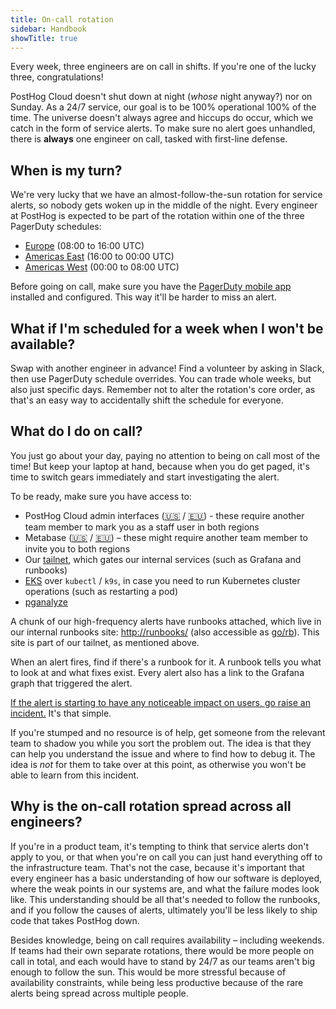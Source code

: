 ```yaml
---
title: On-call rotation
sidebar: Handbook
showTitle: true
---
```


Every week, three engineers are on call in shifts. If you're one of the lucky three, congratulations!

PostHog Cloud doesn't shut down at night (_whose_ night anyway?) nor on Sunday. As a 24/7 service, our goal is to be 100% operational 100% of the time. The universe doesn't always agree and hiccups do occur, which we catch in the form of service alerts. To make sure no alert goes unhandled, there is **always** one engineer on call, tasked with first-line defense.

## When is my turn?

We're very lucky that we have an almost-follow-the-sun rotation for service alerts, so nobody gets woken up in the middle of the night. Every engineer at PostHog is expected to be part of the rotation within one of the three PagerDuty schedules:

- [Europe](https://posthog.pagerduty.com/schedules#PF7ZGBT) (08:00 to 16:00 UTC)
- [Americas East](https://posthog.pagerduty.com/schedules#PW1E9Y4) (16:00 to 00:00 UTC)
- [Americas West](https://posthog.pagerduty.com/schedules#P3J10CZ) (00:00 to 08:00 UTC)

Before going on call, make sure you have the [PagerDuty mobile app](https://support.pagerduty.com/docs/mobile-app) installed and configured. This way it'll be harder to miss an alert.

## What if I'm scheduled for a week when I won't be available?

Swap with another engineer in advance! Find a volunteer by asking in Slack, then use PagerDuty schedule overrides. You can trade whole weeks, but also just specific days. Remember not to alter the rotation's core order, as that's an easy way to accidentally shift the schedule for everyone.

## What do I do on call?

You just go about your day, paying no attention to being on call most of the time! But keep your laptop at hand, because when you do get paged, it's time to switch gears immediately and start investigating the alert.

To be ready, make sure you have access to:

- PostHog Cloud admin interfaces ([🇺🇸](https://app.posthog.com/admin/)  / [🇪🇺](https://eu.posthog.com/admin/)) - these require another team member to mark you as a staff user in both regions
- Metabase ([🇺🇸](http://metabase-prod-us/)  / [🇪🇺](http://metabase-prod-eu/)) – these might require another team member to invite you to both regions
- Our [tailnet](https://github.com/PostHog/posthog-cloud-infra/blob/main/terraform/environments/README.md#connect-to-a-service-hosted-in-our-internal-network), which gates our internal services (such as Grafana and runbooks)
- [EKS](http://runbooks/eks/) over `kubectl` / `k9s`, in case you need to run Kubernetes cluster operations (such as restarting a pod)
- [pganalyze](https://app.pganalyze.com/organizations/posthog/)

A chunk of our high-frequency alerts have runbooks attached, which live in our internal runbooks site: [http://runbooks/](http://runbooks/) (also accessible as [go/rb](http://go/rb/)). This site is part of our tailnet, as mentioned above.

When an alert fires, find if there's a runbook for it. A runbook tells you what to look at and what fixes exist. Every alert also has a link to the Grafana graph that triggered the alert.

[If the alert is starting to have any noticeable impact on users, go raise an incident.](https://posthog.com/handbook/engineering/incidents) It's that simple.

If you're stumped and no resource is of help, get someone from the relevant team to shadow you while you sort the problem out. The idea is that they can help you understand the issue and where to find how to debug it. The idea is _not_ for them to take over at this point, as otherwise you won't be able to learn from this incident.

## Why is the on-call rotation spread across all engineers?

If you're in a product team, it's tempting to think that service alerts don't apply to you, or that when you're on call you can just hand everything off to the infrastructure team. That's not the case, because it's important that every engineer has a basic understanding of how our software is deployed, where the weak points in our systems are, and what the failure modes look like. This understanding should be all that's needed to follow the runbooks, and if you follow the causes of alerts, ultimately you'll be less likely to ship code that takes PostHog down.

Besides knowledge, being on call requires availability – including weekends. If teams had their own separate rotations, there would be more people on call in total, and each would have to stand by 24/7 as our teams aren't big enough to follow the sun. This would be more stressful because of availability constraints, while being less productive because of the rare alerts being spread across multiple people.
